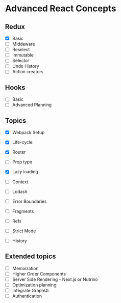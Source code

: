 # Advanced React Concepts

## Redux
- [x] Basic
- [ ] Middeware
- [ ] Reselect
- [ ] Immutable
- [ ] Selector
- [ ] Undo History
- [ ] Action creators

## Hooks

- [ ] Basic
- [ ] Advanced Planning

## Topics

- [x] Webpack Setup
- [x] Life-cycle
- [x] Router
- [ ] Prop type

- [x] Lazy loading
- [ ] Context
- [ ] Lodash
- [ ] Error Boundaries

- [ ] Fragments
- [ ] Refs
- [ ] Strict Mode
- [ ] History

## Extended topics
- [ ] Memoization
- [ ] Higher Order Components
- [ ] Server Side Rendering - Next.js or Nutrino
- [ ] Optimization planning
- [ ] Integrate GraphQL
- [ ] Authentication
